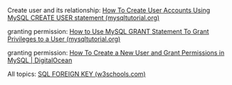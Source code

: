 Create user and its relationship: [How To Create User Accounts Using MySQL CREATE USER statement (mysqltutorial.org)](https://www.mysqltutorial.org/mysql-create-user.aspx)

granting permission:  [How to Use MySQL GRANT Statement To Grant Privileges to a User (mysqltutorial.org)](https://www.mysqltutorial.org/mysql-grant.aspx)

granting permission: [How To Create a New User and Grant Permissions in MySQL | DigitalOcean](https://www.digitalocean.com/community/tutorials/how-to-create-a-new-user-and-grant-permissions-in-mysql)

All topics: [SQL FOREIGN KEY (w3schools.com)](https://www.w3schools.com/SQL/sql_ref_foreign_key.asp)

